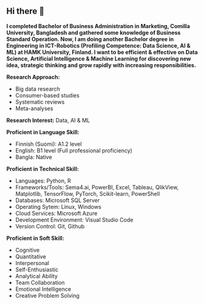 ## Hi there 👋

**I completed Bachelor of Business Administration in Marketing, Comilla University, Bangladesh and gathered some knowledge of Business Standard Operation. Now, I am doing another Bachelor degree in Engineering in ICT-Robotics (Profiling Competence: Data Science, AI & ML) at HAMK University, Finland. I want to be efficient & effective on Data Science, Artificial Intelligence & Machine Learning for discovering new idea, strategic thinking and grow rapidly with increasing responsibilities.**

**Research Approach:** 
- Big data research 
- Consumer-based studies
- Systematic reviews
- Meta-analyses

**Research Interest:** 
Data, AI & ML

**Proficient in Language Skill:**
- Finnish (Suomi): A1.2 level
- English: B1 level (Full professional proficiency)
- Bangla: Native

**Proficient in Technical Skill:** 
- Languages: Python, R 
- Frameworks/Tools: Sema4.ai, PowerBI, Excel, Tableau, QlikView, Matplotlib, TensorFlow, PyTorch, Scikit-learn, PowerShell
- Databases: Microsoft SQL Server 
- Operating Sytem: Linux, Windows
- Cloud Services: Microsoft Azure
- Development Environment: Visual Studio Code
- Version Control: Git, Github
  
**Proficient in Soft Skill:** 
- Cognitive
- Quantitative
- Interpersonal
- Self-Enthusiastic
- Analytical Ability
- Team Collaboration 
- Emotional Intelligence
- Creative Problem Solving 
